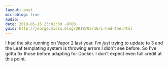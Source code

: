 ```yaml
---
layout: post
microblog: true
audio: 
date: 2018-05-15 23:01:30 -0700
guid: http://jsorge.micro.blog/2018/05/16/i-had-the.html
---
```

I had the site running on Vapor 2 last year. I'm _just_ trying to update to 3 and the Leaf templating system is throwing errors I didn't see before. So I've gotta fix those before adapting for Docker. I don't expect even full credit at this point.
